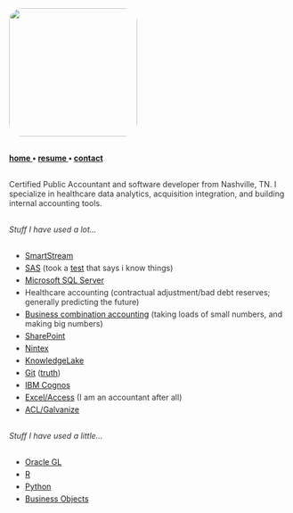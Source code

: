 ﻿<title>Jared Monger</title>
<style>
  body          { margin:40px; color:#333; }
  code          {background-color: #f8f8f8; padding:5px;}
  li            { margin:5px; }
  p             {margin:30px 0;}
  .img-rounded  {border-radius: 10%;}
</style>

<img class="img-rounded" height="230" src="https://avatars3.githubusercontent.com/u/27711028?v=3&amp;s=460" width="230">

<strong> <a href="{{site.url}}/">  home </a> •  <a href="{{site.url}}/resume">  resume </a> •  <a href="{{site.url}}/contact">  contact </a></strong>
  <br>

Certified Public Accountant and software developer from Nashville, TN. I specialize in healthcare data analytics, acquisition integration, and building internal accounting tools.

*Stuff I have used a lot...*
- [SmartStream](http://www.smartstream.com/)
- [SAS](https://www.sas.com/en_us/home.html) (took a [test](https://www.youracclaim.com/badges/47f05ac8-2804-46b0-b52b-30309d42fb80/) that says i know things)
- [Microsoft SQL Server](https://www.microsoft.com/en-us/sql-server/default.aspx)
- Healthcare accounting (contractual adjustment/bad debt reserves; generally predicting the future)
- [Business combination accounting](https://www.iasplus.com/en-us/standards/fasb/broad-transactions/asc805) (taking loads of small numbers, and making big numbers)
- [SharePoint](https://products.office.com/en-us/sharepoint/collaboration)
- [Nintex](https://www.nintex.com/)
- [KnowledgeLake](https://www.knowledgelake.com/)
- [Git](https://git-scm.com/) ([truth](https://xkcd.com/1296/))
- [IBM Cognos](https://www.ibm.com/products/cognos-analytics)
- [Excel/Access](https://products.office.com/en-us/excel) (I am an accountant after all)
- [ACL/Galvanize](https://www.wegalvanize.com/)

*Stuff I have used a little...*
- [Oracle GL](https://www.oracle.com/a/ocom/docs/applications/ebusiness/oracle-general_ledger-data-sheet.pdf)
- [R](https://www.r-project.org/about.html)
- [Python](https://www.python.org/)
- [Business Objects](https://www.sap.com/index.html)
